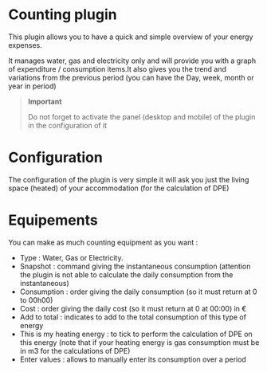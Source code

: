 # Counting plugin

This plugin allows you to have a quick and simple overview of your energy expenses.

It manages water, gas and electricity only and will provide you with a graph of expenditure / consumption items.It also gives you the trend and variations from the previous period (you can have the Day, week, month or year in period)

> **Important**
>
> Do not forget to activate the panel (desktop and mobile) of the plugin in the configuration of it

# Configuration

The configuration of the plugin is very simple it will ask you just the living space (heated) of your accommodation (for the calculation of DPE)

# Equipements

You can make as much counting equipment as you want :

* Type :  Water, Gas or Electricity.
* Snapshot : command giving the instantaneous consumption (attention the plugin is not able to calculate the daily consumption from the instantaneous)
* Consumption : order giving the daily consumption (so it must return at 0 to 00h00)
* Cost : order giving the daily cost (so it must return at 0 at 00:00) in €
* Add to total : indicates to add to the total consumption of this type of energy
* This is my heating energy : to tick to perform the calculation of DPE on this energy (note that if your heating energy is gas consumption must be in m3 for the calculations of DPE)
* Enter values : allows to manually enter its consumption over a period
